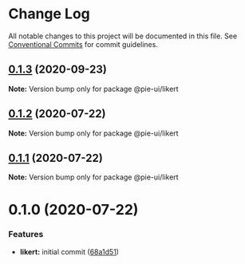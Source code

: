 # Change Log

All notable changes to this project will be documented in this file.
See [Conventional Commits](https://conventionalcommits.org) for commit guidelines.

## [0.1.3](https://github.com/pie-framework/pie-ui/compare/@pie-ui/likert@0.1.2...@pie-ui/likert@0.1.3) (2020-09-23)

**Note:** Version bump only for package @pie-ui/likert





## [0.1.2](https://github.com/pie-framework/pie-ui/compare/@pie-ui/likert@0.1.1...@pie-ui/likert@0.1.2) (2020-07-22)

**Note:** Version bump only for package @pie-ui/likert





## [0.1.1](https://github.com/pie-framework/pie-ui/compare/@pie-ui/likert@0.1.0...@pie-ui/likert@0.1.1) (2020-07-22)

**Note:** Version bump only for package @pie-ui/likert





# 0.1.0 (2020-07-22)


### Features

* **likert:** initial commit ([68a1d51](https://github.com/pie-framework/pie-ui/commit/68a1d51))
